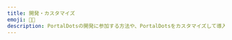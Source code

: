 ```yaml
---
title: 開発・カスタマイズ
emoji: 🧑‍💻
description: PortalDotsの開発に参加する方法や、PortalDotsをカスタマイズして導入する方法をご紹介します。プログラミングの知識が必要です。
---
```

